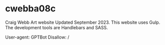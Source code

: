 # cwebba08c
Craig Webb Art website
Updated September 2023.
This website uses Gulp. The development tools are Handlebars and SASS.

User-agent: GPTBot
Disallow: /
